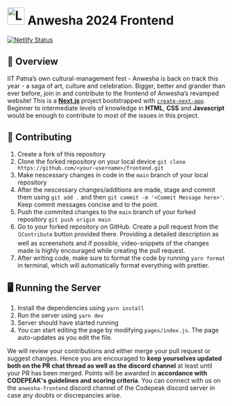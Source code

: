 # <img src="public/AnwehsaIcon.png" alt="Logo" width="40" height="40">      Anwesha 2024 Frontend
[![Netlify Status](https://api.netlify.com/api/v1/badges/169e9195-9697-474f-9d0e-15c58701549f/deploy-status)](https://app.netlify.com/sites/anwesha2022/deploys)

## 📜 Overview
IIT Patna’s own cultural-management fest - Anwesha is back on track this year - a saga of art, culture and celebration. Bigger, better and grander than ever before, join in and contribute to the frontend of Anwesha’s revamped website!
This is a **[Next.js](https://nextjs.org/)** project bootstrapped with [`create-next-app`](https://github.com/vercel/next.js/tree/canary/packages/create-next-app).
Beginner to intermediate levels of knowledge in **HTML**, **CSS** and **Javascript** would be enough to contribute to most of the issues in this project.


## 🤝 Contributing
1. Create a fork of this repository
2. Clone the forked repository on your local device `git clone https://github.com/<your-username>/frontend.git`
3. Make nescessary changes in code in the `main` branch of your local repository
4. After the nescessary changes/additions are made, stage and commit them using `git add .` and then `git commit -m '<Commit Message here>'`. Keep commit messages concise and to the point.
5. Push the commited changes to the `main` branch of your forked repository `git push origin main`
6. Go to your forked repository on GitHub. Create a pull request from the `🔃Contribute` button provided there. Providing a detailed description as well as screenshots and if possible, video-snippets of the changes made is highly encouraged while creating the pull request.
7. After writing code, make sure to format the code by running `yarn format` in terminal, which will automatically format everything with prettier.


## 🖥️ Running the Server
1. Install the dependencies using `yarn install`
2. Run the server using `yarn dev`
3. Server should have started running
4. You can start editing the page by modifying `pages/index.js`. The page auto-updates as you edit the file.


We will review your contributions and either merge your pull request or suggest changes. Hence you are encouraged to **keep yourselves updated both on the PR chat thread as well as the discord channel** at least until your PR has been merged. Points will be awarded in **accordance with CODEPEAK's guidelines and scoring criteria**. You can connect with us on the `anwesha-frontend` discord channel of the Codepeak discord server in case any doubts or discrepancies arise.
